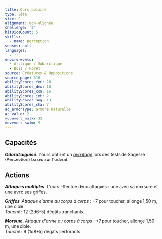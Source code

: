 ```yaml
---
title: Ours polaire
type: Bête
size: G
alignment: non-alignée
challenge: '2'
hitDiceCount: 5
skills:
  - name: perception
senses: null
languages:
  - ''
environments:
  - Arctique / Subarctique
  - Bois / Forêt
source: Créatures & Oppositions
source_page: 316
abilityScores_for: 20
abilityScores_dex: 10
abilityScores_con: 16
abilityScores_int: 2
abilityScores_sag: 13
abilityScores_cha: 7
ac_armorType: armure naturelle
ac_value: 2
movement_walk: 12
movement_swim: 9
---
```

## Capacités
_**Odorat aiguisé**_. L'ours obtient un [_avantage_](/utiliser-les-caracteristiques/#avantage-et-desavantage) lors des tests de Sagesse (Perception) basés sur l'odorat.

## Actions
_**Attaques multiples**_. L'ours effectue deux attaques : une avec sa morsure et une avec ses griffes.

_**Griffes**_. _Attaque d'arme au corps à corps_ : +7 pour toucher, allonge 1,50 m, une cible.  
_Touché_ : 12 (2d6+5) dégâts tranchants.

_**Morsure**_. _Attaque d'arme au corps à corps_ : +7 pour toucher, allonge 1,50 m, une cible.  
_Touché_ : 9 (1d8+5) dégâts perforants.
